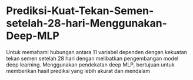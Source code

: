 # Prediksi-Kuat-Tekan-Semen-setelah-28-hari-Menggunakan-Deep-MLP
Untuk memahami hubungan antara 11 variabel dependen dengan kekuatan tekan semen setelah 28 hari dengan melibatkan pengembangan model deep learning. Menggunakan pendekatan deep MLP, bertujuan untuk memberikan hasil prediksi yang lebih akurat dan mendalam 
